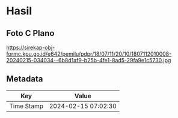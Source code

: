 # Hasil

## Foto C Plano

https://sirekap-obj-formc.kpu.go.id/e642/pemilu/pdpr/18/07/11/20/10/1807112010008-20240215-034034--6b8d1af9-b25b-4fe1-8ad5-29fa9e1c5730.jpg


## Metadata

| Key        | Value               |
| ---------- | ------------------- |
| Time Stamp | 2024-02-15 07:02:30 |




